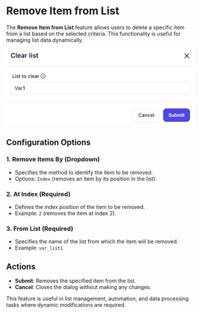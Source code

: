 # Remove Item from List

The **Remove Item from List** feature allows users to delete a specific item from a list based on the selected criteria. This functionality is useful for managing list data dynamically.

![alt text](image-2.png)

## Configuration Options

### 1. **Remove Items By** (Dropdown)
   - Specifies the method to identify the item to be removed.
   - Options: `Index` (removes an item by its position in the list).

### 2. **At Index** (Required)
   - Defines the index position of the item to be removed.
   - Example: `2` (removes the item at index 2).

### 3. **From List** (Required)
   - Specifies the name of the list from which the item will be removed.
   - Example: `var_list1`

## Actions

- **Submit**: Removes the specified item from the list.
- **Cancel**: Closes the dialog without making any changes.

This feature is useful in list management, automation, and data processing tasks where dynamic modifications are required.
